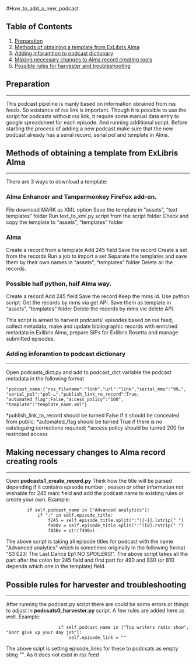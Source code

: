 #How_to_add_a_new_podcast
## Table of Contents
1. [Preparation](#preparation)
2. [Methods of obtaining a template from ExLibris Alma](#methods-of-obtaining-a-template-from-exLibris-alma)
3. [Adding inforamtion to podcast dictionary](#adding-inforamtion-to-podcast-dictionary)
4. [Making necessary changes to Alma record creating rools](#making-necessary-changes-to-alma-record-creating-rools)
5. [Possible rules for harvester and troubleshooting](#possible-rules-for-harvester-and-troubleshooting)

## Preparation
***
This podcast pipeline is manly based on information obrained from rss feeds. So existance of rss link is important. Though it is possible to use the script for podcasts without rss link, it require some manual data entry to google spreadsheet for each episode. And running additional script.
Before starting the process of adding a new podcast make sure that the new podcast already has a serial record, serial pol and template in Alma.
## Methods of obtaining a template from ExLibris Alma
***
There are 3 ways to download a template:
### Alma Enhancer and Tampermonkey FireFox add-on.
File download MARK as XML option 
Save the template in “assets”, “text templates” folder 
Run   text_to_xml.py script from the script folder
Check and copy the template to “assets”, “templates” folder
### Alma 
Create a record from a template
Add 245 field
Save the record
Create a set from the records
Run a job to import a set
Separate the templates and save them by their own names in “assets”, “templates” folder
Delete all the records.
### Possible half python, half Alma  way.
Create a record
Add 245 field
Save the record
Keep the mms id.
Use python script:
Get the records by mms via get API.
Save them as template in “assets”, “templates” folder
Delete the records by mms vie delete API.

This script is aimed to harvest podcasts' episodes based on rss feed, collect metadata, make and  update bibliographic records with enriched metadata in Exlibris Alma, prepare SIPs for Exlibris Rosetta and manage submitted episodes.
### Adding inforamtion to podcast dictionary
***
Open podcasts_dict.py  and add to podcast_dict variable the podcast metadata in the following format
```
"podcast_name:{"rss_filename":"link","url":"link","serial_mms":"99…", "serial_pol":"pol-…","publish_link_ro_record":True, "automated_flag":False,"access_policy":"100", "template":"template_name.xml"}
```
*publish_link_to_record  should be turned False  if it should be concealed from public;
*automated_flag should be turned True if there is no cataloguing corrections required;
*access policy should be turned 200 for restricted access

## Making necessary changes to Alma record creating rools
***
Open **podcasts1_create_record.py**
Think how the title will be parsed depending if it contains episode number , season or other information not wishable for 245 marc field and add the podcast name to
existing rules or create your own.
Example:
```
		if self.podcast_name in ["Advanced analytics"]:
			if ":" in self.episode_title:
				f245 = self.episode_title.split(":")[-1].lstrip(" ")
				f490v = self.episode_title.split(":")[0].rstrip(" ")
				f830v = str(f490v)
```
The above script is taking all episode titles for podcast with the name "Advanced analytics" which is sometimes originally in the following format
"S3 E23: The Last Dance Ep1 NO SPOILERS!". The above script takes all the part after the colon for 245 field and first part for 490 and 830 (or 810 depends which one in the template) field.

## Possible rules for harvester and troubleshooting
***
After running the podcast.py script there are could be some errors or things to adjust in **podcsats0_harvester.py** script. 
A few rules are added here as well.
Example:
```
					if self.podcast_name in ["Top writers radio show", "Dont give up your day job"]:
						self.episode_link = ""
```
The above scipt is setting episode_links for these to podcsats as empty sting "". As it does not exist in rss feed
